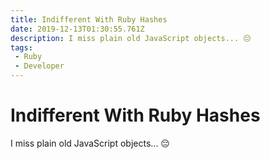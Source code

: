 ```yaml
---
title: Indifferent With Ruby Hashes
date: 2019-12-13T01:30:55.761Z
description: I miss plain old JavaScript objects... 😔
tags: 
 - Ruby
 - Developer
---
```


# Indifferent With Ruby Hashes

I miss plain old JavaScript objects... 😔

